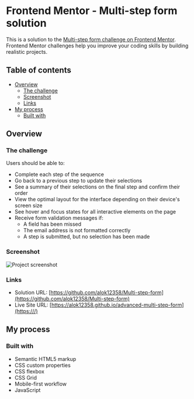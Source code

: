 # Frontend Mentor - Multi-step form solution

This is a solution to the [Multi-step form challenge on Frontend Mentor](https://www.frontendmentor.io/challenges/multistep-form-YVAnSdqQBJ). Frontend Mentor challenges help you improve your coding skills by building realistic projects.

## Table of contents

- [Overview](#overview)
  - [The challenge](#the-challenge)
  - [Screenshot](#screenshot)
  - [Links](#links)
- [My process](#my-process)
  - [Built with](#built-with)


## Overview

### The challenge

Users should be able to:

- Complete each step of the sequence
- Go back to a previous step to update their selections
- See a summary of their selections on the final step and confirm their order
- View the optimal layout for the interface depending on their device's screen size
- See hover and focus states for all interactive elements on the page
- Receive form validation messages if:
  - A field has been missed
  - The email address is not formatted correctly
  - A step is submitted, but no selection has been made

### Screenshot

![Project screenshot](design/desktop-preview.jpg)

### Links

- Solution URL: [https://github.com/alok12358/Multi-step-form](https://github.com/alok12358/Multi-step-form)
- Live Site URL: [https://alok12358.github.io/advanced-multi-step-form](https:///)

## My process

### Built with

- Semantic HTML5 markup
- CSS custom properties
- CSS flexbox
- CSS Grid
- Mobile-first workflow
- JavaScript






